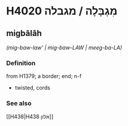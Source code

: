 # H4020 מִגְבָּלָה / מגבלה

## migbâlâh

_(mig-baw-law' | miɡ-baw-LAW | meeɡ-ba-LA)_

### Definition

from H1379; a border; end; n-f

- twisted, cords

### See also

[[H438|H438 אלון]]
